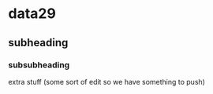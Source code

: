 # data29
## subheading
### subsubheading

extra stuff (some sort of edit so we have something to push)
